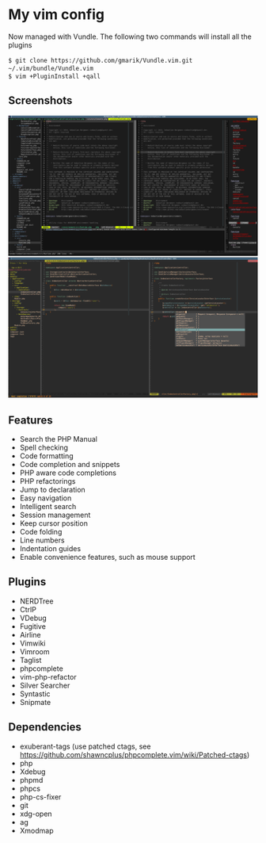 # My vim config

Now managed with Vundle. The following two commands will install all the plugins

    $ git clone https://github.com/gmarik/Vundle.vim.git ~/.vim/bundle/Vundle.vim 
    $ vim +PluginInstall +qall

## Screenshots

![screenshot](/vim.png)
![screenshot](/vim2.png)

## Features

* Search the PHP Manual
* Spell checking
* Code formatting
* Code completion and snippets
* PHP aware code completions
* PHP refactorings
* Jump to declaration
* Easy navigation
* Intelligent search
* Session management
* Keep cursor position
* Code folding
* Line numbers
* Indentation guides
* Enable convenience features, such as mouse support

## Plugins

* NERDTree
* CtrlP
* VDebug
* Fugitive
* Airline
* Vimwiki
* Vimroom
* Taglist
* phpcomplete
* vim-php-refactor
* Silver Searcher
* Syntastic
* Snipmate

## Dependencies

* exuberant-tags (use patched ctags, see https://github.com/shawncplus/phpcomplete.vim/wiki/Patched-ctags)
* php
* Xdebug
* phpmd
* phpcs
* php-cs-fixer
* git
* xdg-open
* ag
* Xmodmap

